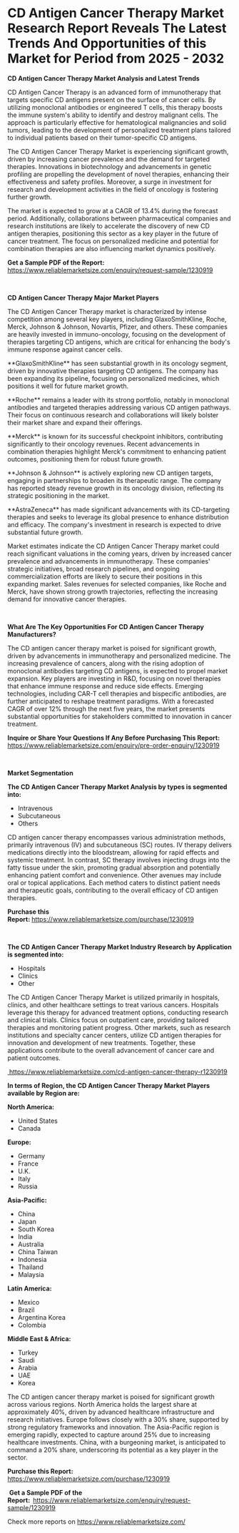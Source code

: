 <p><h1>CD Antigen Cancer Therapy Market Research Report Reveals The Latest Trends And Opportunities of this Market for Period from 2025 - 2032</h1></p><p><strong>CD Antigen Cancer Therapy Market Analysis and Latest Trends</strong></p>
<p><p>CD Antigen Cancer Therapy is an advanced form of immunotherapy that targets specific CD antigens present on the surface of cancer cells. By utilizing monoclonal antibodies or engineered T cells, this therapy boosts the immune system's ability to identify and destroy malignant cells. The approach is particularly effective for hematological malignancies and solid tumors, leading to the development of personalized treatment plans tailored to individual patients based on their tumor-specific CD antigens.</p><p>The CD Antigen Cancer Therapy Market is experiencing significant growth, driven by increasing cancer prevalence and the demand for targeted therapies. Innovations in biotechnology and advancements in genetic profiling are propelling the development of novel therapies, enhancing their effectiveness and safety profiles. Moreover, a surge in investment for research and development activities in the field of oncology is fostering further growth.</p><p>The market is expected to grow at a CAGR of 13.4% during the forecast period. Additionally, collaborations between pharmaceutical companies and research institutions are likely to accelerate the discovery of new CD antigen therapies, positioning this sector as a key player in the future of cancer treatment. The focus on personalized medicine and potential for combination therapies are also influencing market dynamics positively.</p></p>
<p><strong>Get a Sample PDF of the Report:&nbsp;</strong> <a href="https://www.reliablemarketsize.com/enquiry/request-sample/1230919?utm_campaign=2721&utm_medium=2&utm_source=Github&utm_content=ia&utm_term=03032025&utm_id=cd-antigen-cancer-therapy">https://www.reliablemarketsize.com/enquiry/request-sample/1230919</a></p>
<p>&nbsp;</p>
<p><strong>CD Antigen Cancer Therapy Major Market Players</strong></p>
<p><p>The CD Antigen Cancer Therapy market is characterized by intense competition among several key players, including GlaxoSmithKline, Roche, Merck, Johnson & Johnson, Novartis, Pfizer, and others. These companies are heavily invested in immuno-oncology, focusing on the development of therapies targeting CD antigens, which are critical for enhancing the body's immune response against cancer cells.</p><p>**GlaxoSmithKline** has seen substantial growth in its oncology segment, driven by innovative therapies targeting CD antigens. The company has been expanding its pipeline, focusing on personalized medicines, which positions it well for future market growth.</p><p>**Roche** remains a leader with its strong portfolio, notably in monoclonal antibodies and targeted therapies addressing various CD antigen pathways. Their focus on continuous research and collaborations will likely bolster their market share and expand their offerings.</p><p>**Merck** is known for its successful checkpoint inhibitors, contributing significantly to their oncology revenues. Recent advancements in combination therapies highlight Merck's commitment to enhancing patient outcomes, positioning them for robust future growth.</p><p>**Johnson & Johnson** is actively exploring new CD antigen targets, engaging in partnerships to broaden its therapeutic range. The company has reported steady revenue growth in its oncology division, reflecting its strategic positioning in the market.</p><p>**AstraZeneca** has made significant advancements with its CD-targeting therapies and seeks to leverage its global presence to enhance distribution and efficacy. The company's investment in research is expected to drive substantial future growth.</p><p>Market estimates indicate the CD Antigen Cancer Therapy market could reach significant valuations in the coming years, driven by increased cancer prevalence and advancements in immunotherapy. These companies' strategic initiatives, broad research pipelines, and ongoing commercialization efforts are likely to secure their positions in this expanding market. Sales revenues for selected companies, like Roche and Merck, have shown strong growth trajectories, reflecting the increasing demand for innovative cancer therapies.</p></p>
<p>&nbsp;</p>
<p><strong>What Are The Key Opportunities For CD Antigen Cancer Therapy Manufacturers?</strong></p>
<p><p>The CD antigen cancer therapy market is poised for significant growth, driven by advancements in immunotherapy and personalized medicine. The increasing prevalence of cancers, along with the rising adoption of monoclonal antibodies targeting CD antigens, is expected to propel market expansion. Key players are investing in R&D, focusing on novel therapies that enhance immune response and reduce side effects. Emerging technologies, including CAR-T cell therapies and bispecific antibodies, are further anticipated to reshape treatment paradigms. With a forecasted CAGR of over 12% through the next five years, the market presents substantial opportunities for stakeholders committed to innovation in cancer treatment.</p></p>
<p><strong>Inquire or Share Your Questions If Any Before Purchasing This Report:</strong> <a href="https://www.reliablemarketsize.com/enquiry/pre-order-enquiry/1230919?utm_campaign=2721&utm_medium=2&utm_source=Github&utm_content=ia&utm_term=03032025&utm_id=cd-antigen-cancer-therapy">https://www.reliablemarketsize.com/enquiry/pre-order-enquiry/1230919</a></p>
<p>&nbsp;</p>
<p><strong>Market Segmentation</strong></p>
<p><strong>The CD Antigen Cancer Therapy Market Analysis by types is segmented into:</strong></p>
<p><ul><li>Intravenous</li><li>Subcutaneous</li><li>Others</li></ul></p>
<p><p>CD antigen cancer therapy encompasses various administration methods, primarily intravenous (IV) and subcutaneous (SC) routes. IV therapy delivers medications directly into the bloodstream, allowing for rapid effects and systemic treatment. In contrast, SC therapy involves injecting drugs into the fatty tissue under the skin, promoting gradual absorption and potentially enhancing patient comfort and convenience. Other avenues may include oral or topical applications. Each method caters to distinct patient needs and therapeutic goals, contributing to the overall efficacy of CD antigen therapies.</p></p>
<p><strong>Purchase this Report:&nbsp;</strong><a href="https://www.reliablemarketsize.com/purchase/1230919?utm_campaign=2721&utm_medium=2&utm_source=Github&utm_content=ia&utm_term=03032025&utm_id=cd-antigen-cancer-therapy">https://www.reliablemarketsize.com/purchase/1230919</a></p>
<p>&nbsp;</p>
<p><strong>The CD Antigen Cancer Therapy Market Industry Research by Application is segmented into:</strong></p>
<p><ul><li>Hospitals</li><li>Clinics</li><li>Other</li></ul></p>
<p><p>The CD Antigen Cancer Therapy Market is utilized primarily in hospitals, clinics, and other healthcare settings to treat various cancers. Hospitals leverage this therapy for advanced treatment options, conducting research and clinical trials. Clinics focus on outpatient care, providing tailored therapies and monitoring patient progress. Other markets, such as research institutions and specialty cancer centers, utilize CD antigen therapies for innovation and development of new treatments. Together, these applications contribute to the overall advancement of cancer care and patient outcomes.</p></p>
<p><a href="https://www.reliablemarketsize.com/cd-antigen-cancer-therapy-r1230919?utm_campaign=2721&utm_medium=2&utm_source=Github&utm_content=ia&utm_term=03032025&utm_id=cd-antigen-cancer-therapy">&nbsp;https://www.reliablemarketsize.com/cd-antigen-cancer-therapy-r1230919</a></p>
<p><strong>In terms of Region, the CD Antigen Cancer Therapy Market Players available by Region are:</strong></p>
<p>
    <p> <strong> North America: </strong>
        <ul>
            <li>United States</li>
            <li>Canada</li>
        </ul>
        </p> 
    <p> <strong> Europe: </strong>
        <ul>
            <li>Germany</li>
            <li>France</li>
            <li>U.K.</li>
            <li>Italy</li>
            <li>Russia</li>
        </ul>
        </p> 
    <p> <strong> Asia-Pacific: </strong>
        <ul>
            <li>China</li>
            <li>Japan</li>
            <li>South Korea</li>
            <li>India</li>
            <li>Australia</li>
            <li>China Taiwan</li>
            <li>Indonesia</li>
            <li>Thailand</li>
            <li>Malaysia</li>
        </ul>
        </p> 
    <p> <strong> Latin America: </strong>
        <ul>
            <li>Mexico</li>
            <li>Brazil</li>
            <li>Argentina Korea</li>
            <li>Colombia</li>
        </ul>
        </p> 
    <p> <strong> Middle East & Africa: </strong>
        <ul>
            <li>Turkey</li>
            <li>Saudi</li>
            <li>Arabia</li>
            <li>UAE</li>
            <li>Korea</li>
        </ul>
    </p>
    </p>
<p><p>The CD antigen cancer therapy market is poised for significant growth across various regions. North America holds the largest share at approximately 40%, driven by advanced healthcare infrastructure and research initiatives. Europe follows closely with a 30% share, supported by strong regulatory frameworks and innovation. The Asia-Pacific region is emerging rapidly, expected to capture around 25% due to increasing healthcare investments. China, with a burgeoning market, is anticipated to command a 20% share, underscoring its potential as a key player in the sector.</p></p>
<p><strong>Purchase this Report: </strong><a href="https://www.reliablemarketsize.com/purchase/1230919?utm_campaign=2721&utm_medium=2&utm_source=Github&utm_content=ia&utm_term=03032025&utm_id=cd-antigen-cancer-therapy">https://www.reliablemarketsize.com/purchase/1230919</a></p>
<p>&nbsp;<strong>Get a Sample PDF of the Report:&nbsp;&nbsp;</strong><a href="https://www.reliablemarketsize.com/enquiry/request-sample/1230919?utm_campaign=2721&utm_medium=2&utm_source=Github&utm_content=ia&utm_term=03032025&utm_id=cd-antigen-cancer-therapy">https://www.reliablemarketsize.com/enquiry/request-sample/1230919</a></p>
<p><strong></strong></p>
<p>Check more reports on <a href="https://www.reliablemarketsize.com/?utm_campaign=2721&utm_medium=2&utm_source=Github&utm_content=ia&utm_term=03032025&utm_id=cd-antigen-cancer-therapy">https://www.reliablemarketsize.com/</a></p>